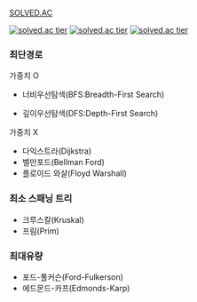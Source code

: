 [SOLVED.AC](https://solved.ac/profile/cjh970422)

[![solved.ac tier](http://mazassumnida.wtf/api/generate_badge?boj={userid})](https://solved.ac/{cjh970422})
[![solved.ac tier](http://mazassumnida.wtf/api/v2/generate_badge?boj={userid})](https://solved.ac/{cjh970422})
[![solved.ac tier](http://mazassumnida.wtf/api/mini/generate_badge?boj={userid})](https://solved.ac/{cjh970422})

### 최단경로

가중치 O

- 너비우선탐색(BFS:Breadth-First Search)

- 깊이우선탐색(DFS:Depth-First Search)

가중치 X   

- 다익스트라(Dijkstra)
- 벨만포드(Bellman Ford)
- 플로이드 와샬(Floyd Warshall)


### 최소 스패닝 트리

- 크루스칼(Kruskal)
- 프림(Prim)

### 최대유량

- 포드-풀커슨(Ford-Fulkerson)
- 에드몬드-카프(Edmonds-Karp)